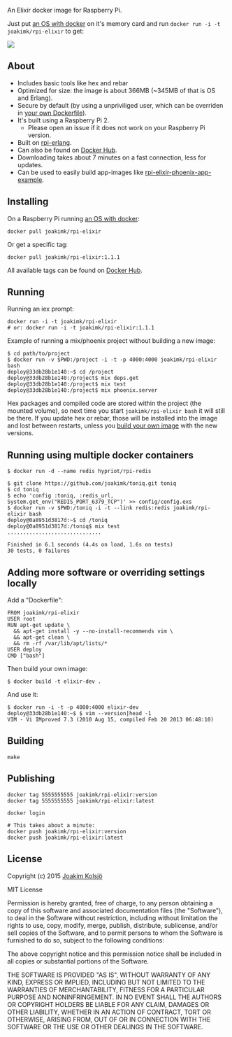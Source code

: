 An Elixir docker image for Raspberry Pi.

Just put [an OS with docker](http://blog.hypriot.com/downloads/) on it's memory card and run `docker run -i -t joakimk/rpi-elixir` to get:

![](https://dl.dropboxusercontent.com/u/136929/github/rpi-elixir.png)

## About

* Includes basic tools like hex and rebar
* Optimized for size: the image is about 366MB (~345MB of that is OS and Erlang).
* Secure by default (by using a unpriviliged user, which can be overriden in [your own Dockerfile](#adding-more-software-or-overriding-settings-locally)).
* It's built using a Raspberry Pi 2.
  - Please open an issue if it does not work on your Raspberry Pi version.
* Built on [rpi-erlang](https://github.com/joakimk/rpi-erlang).
* Can also be found on [Docker Hub](https://hub.docker.com/r/joakimk/rpi-elixir/).
* Downloading takes about 7 minutes on a fast connection, less for updates.
* Can be used to easily build app-images like [rpi-elixir-phoenix-app-example](https://github.com/joakimk/rpi-elixir-phoenix-app-example).

## Installing

On a Raspberry Pi running [an OS with docker](http://blog.hypriot.com/downloads/):

    docker pull joakimk/rpi-elixir
    
Or get a specific tag:
    
    docker pull joakimk/rpi-elixir:1.1.1
    
All available tags can be found on [Docker Hub](https://hub.docker.com/r/joakimk/rpi-elixir/tags/).

## Running

Running an iex prompt:

    docker run -i -t joakimk/rpi-elixir
    # or: docker run -i -t joakimk/rpi-elixir:1.1.1

Example of running a mix/phoenix project without building a new image:

    $ cd path/to/project
    $ docker run -v $PWD:/project -i -t -p 4000:4000 joakimk/rpi-elixir bash
    deploy@33db28b1e140:~$ cd /project
    deploy@33db28b1e140:/project$ mix deps.get
    deploy@33db28b1e140:/project$ mix test
    deploy@33db28b1e140:/project$ mix phoenix.server
    
Hex packages and compiled code are stored within the project (the mounted volume), so next time you start `joakimk/rpi-elixir bash` it will still be there. If you update hex or rebar, those will be installed into the image and lost between restarts, unless you [build your own image](#adding-more-software-or-overriding-settings-locally) with the new versions.

## Running using multiple docker containers

    $ docker run -d --name redis hypriot/rpi-redis
    
    $ git clone https://github.com/joakimk/toniq.git toniq
    $ cd toniq
    $ echo 'config :toniq, :redis_url, System.get_env("REDIS_PORT_6379_TCP")' >> config/config.exs
    $ docker run -v $PWD:/toniq -i -t --link redis:redis joakimk/rpi-elixir bash
    deploy@0a8951d3817d:~$ cd /toniq
    deploy@0a8951d3817d:/toniq$ mix test
    ..............................

    Finished in 6.1 seconds (4.4s on load, 1.6s on tests)
    30 tests, 0 failures

## Adding more software or overriding settings locally

Add a "Dockerfile":

    FROM joakimk/rpi-elixir
    USER root
    RUN apt-get update \
      && apt-get install -y --no-install-recommends vim \
      && apt-get clean \
      && rm -rf /var/lib/apt/lists/*
    USER deploy
    CMD ["bash"]
    
Then build your own image:
    
    $ docker build -t elixir-dev .
    
And use it:
  
    $ docker run -i -t -p 4000:4000 elixir-dev
    deploy@33db28b1e140:~$ $ vim --version|head -1
    VIM - Vi IMproved 7.3 (2010 Aug 15, compiled Feb 20 2013 06:48:10)

## Building

    make

## Publishing

    docker tag 5555555555 joakimk/rpi-elixir:version
    docker tag 5555555555 joakimk/rpi-elixir:latest

    docker login

    # This takes about a minute:
    docker push joakimk/rpi-elixir:version
    docker push joakimk/rpi-elixir:latest

## License

Copyright (c) 2015 [Joakim Kolsjö](https://twitter.com/joakimk)

MIT License

Permission is hereby granted, free of charge, to any person obtaining
a copy of this software and associated documentation files (the
"Software"), to deal in the Software without restriction, including
without limitation the rights to use, copy, modify, merge, publish,
distribute, sublicense, and/or sell copies of the Software, and to
permit persons to whom the Software is furnished to do so, subject to
the following conditions:

The above copyright notice and this permission notice shall be
included in all copies or substantial portions of the Software.

THE SOFTWARE IS PROVIDED "AS IS", WITHOUT WARRANTY OF ANY KIND,
EXPRESS OR IMPLIED, INCLUDING BUT NOT LIMITED TO THE WARRANTIES OF
MERCHANTABILITY, FITNESS FOR A PARTICULAR PURPOSE AND
NONINFRINGEMENT. IN NO EVENT SHALL THE AUTHORS OR COPYRIGHT HOLDERS BE
LIABLE FOR ANY CLAIM, DAMAGES OR OTHER LIABILITY, WHETHER IN AN ACTION
OF CONTRACT, TORT OR OTHERWISE, ARISING FROM, OUT OF OR IN CONNECTION
WITH THE SOFTWARE OR THE USE OR OTHER DEALINGS IN THE SOFTWARE.
